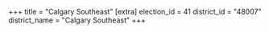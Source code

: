 +++
title = "Calgary Southeast"
[extra]
election_id = 41
district_id = "48007"
district_name = "Calgary Southeast"
+++
